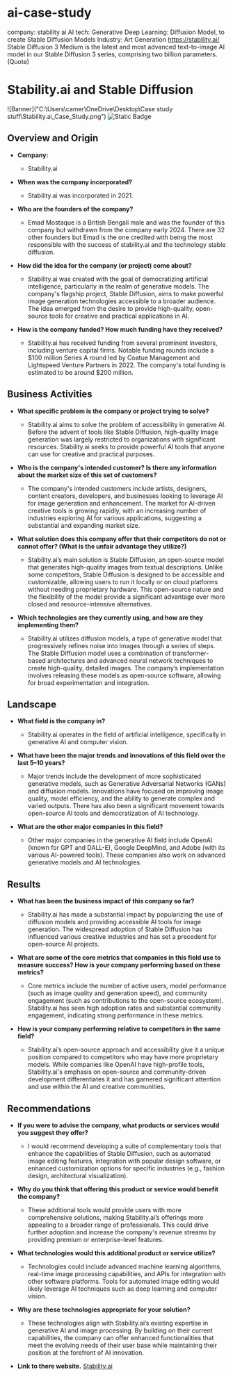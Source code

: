 # ai-case-study
company: stability ai 
AI tech: Generative Deep Learning: Diffusion Model, to create Stable Diffusion Models
Industry: Art Generation
https://stability.ai/ 
Stable Diffusion 3 Medium is the latest and most advanced text-to-image AI model in our Stable Diffusion 3 series, comprising two billion parameters. (Quote)



# Stability.ai and Stable Diffusion

![Banner]("C:\Users\camer\OneDrive\Desktop\Case study stuff\Stability.ai_Case_Study.png")
![Static Badge](https://img.shields.io/badge/Cameron_Burgess-Made_this_Case_Study-green)

## Overview and Origin

* **Company:** 
  - Stability.ai

* **When was the company incorporated?** 
  - Stability.ai was incorporated in 2021.

* **Who are the founders of the company?** 
  - Emad Mostaque is a British Bengali male and was the founder of this company but withdrawn from the company early 2024. There are 32 other founders but Emad is the one credited with being the most responsible with the success of stability.ai and the technology stable diffusion. 

* **How did the idea for the company (or project) come about?** 
  - Stability.ai was created with the goal of democratizing artificial intelligence, particularly in the realm of generative models. The company's flagship project, Stable Diffusion, aims to make powerful image generation technologies accessible to a broader audience. The idea emerged from the desire to provide high-quality, open-source tools for creative and practical applications in AI.

* **How is the company funded? How much funding have they received?** 
  - Stability.ai has received funding from several prominent investors, including venture capital firms. Notable funding rounds include a $100 million Series A round led by Coatue Management and Lightspeed Venture Partners in 2022. The company's total funding is estimated to be around $200 million.

## Business Activities

* **What specific problem is the company or project trying to solve?** 
  - Stability.ai aims to solve the problem of accessibility in generative AI. Before the advent of tools like Stable Diffusion, high-quality image generation was largely restricted to organizations with significant resources. Stability.ai seeks to provide powerful AI tools that anyone can use for creative and practical purposes.

* **Who is the company's intended customer? Is there any information about the market size of this set of customers?** 
  - The company's intended customers include artists, designers, content creators, developers, and businesses looking to leverage AI for image generation and enhancement. The market for AI-driven creative tools is growing rapidly, with an increasing number of industries exploring AI for various applications, suggesting a substantial and expanding market size.

* **What solution does this company offer that their competitors do not or cannot offer? (What is the unfair advantage they utilize?)** 
  - Stability.ai’s main solution is Stable Diffusion, an open-source model that generates high-quality images from textual descriptions. Unlike some competitors, Stable Diffusion is designed to be accessible and customizable, allowing users to run it locally or on cloud platforms without needing proprietary hardware. This open-source nature and the flexibility of the model provide a significant advantage over more closed and resource-intensive alternatives.

* **Which technologies are they currently using, and how are they implementing them?** 
  - Stability.ai utilizes diffusion models, a type of generative model that progressively refines noise into images through a series of steps. The Stable Diffusion model uses a combination of transformer-based architectures and advanced neural network techniques to create high-quality, detailed images. The company’s implementation involves releasing these models as open-source software, allowing for broad experimentation and integration.

## Landscape

* **What field is the company in?** 
  - Stability.ai operates in the field of artificial intelligence, specifically in generative AI and computer vision.

* **What have been the major trends and innovations of this field over the last 5–10 years?** 
  - Major trends include the development of more sophisticated generative models, such as Generative Adversarial Networks (GANs) and diffusion models. Innovations have focused on improving image quality, model efficiency, and the ability to generate complex and varied outputs. There has also been a significant movement towards open-source AI tools and democratization of AI technology.

* **What are the other major companies in this field?** 
  - Other major companies in the generative AI field include OpenAI (known for GPT and DALL-E), Google DeepMind, and Adobe (with its various AI-powered tools). These companies also work on advanced generative models and AI technologies.

## Results

* **What has been the business impact of this company so far?** 
  - Stability.ai has made a substantial impact by popularizing the use of diffusion models and providing accessible AI tools for image generation. The widespread adoption of Stable Diffusion has influenced various creative industries and has set a precedent for open-source AI projects.

* **What are some of the core metrics that companies in this field use to measure success? How is your company performing based on these metrics?** 
  - Core metrics include the number of active users, model performance (such as image quality and generation speed), and community engagement (such as contributions to the open-source ecosystem). Stability.ai has seen high adoption rates and substantial community engagement, indicating strong performance in these metrics.

* **How is your company performing relative to competitors in the same field?** 
  - Stability.ai’s open-source approach and accessibility give it a unique position compared to competitors who may have more proprietary models. While companies like OpenAI have high-profile tools, Stability.ai's emphasis on open-source and community-driven development differentiates it and has garnered significant attention and use within the AI and creative communities.

## Recommendations

* **If you were to advise the company, what products or services would you suggest they offer?** 
  - I would recommend developing a suite of complementary tools that enhance the capabilities of Stable Diffusion, such as automated image editing features, integration with popular design software, or enhanced customization options for specific industries (e.g., fashion design, architectural visualization).

* **Why do you think that offering this product or service would benefit the company?** 
  - These additional tools would provide users with more comprehensive solutions, making Stability.ai’s offerings more appealing to a broader range of professionals. This could drive further adoption and increase the company's revenue streams by providing premium or enterprise-level features.

* **What technologies would this additional product or service utilize?** 
  - Technologies could include advanced machine learning algorithms, real-time image processing capabilities, and APIs for integration with other software platforms. Tools for automated image editing would likely leverage AI techniques such as deep learning and computer vision.

* **Why are these technologies appropriate for your solution?** 
  - These technologies align with Stability.ai’s existing expertise in generative AI and image processing. By building on their current capabilities, the company can offer enhanced functionalities that meet the evolving needs of their user base while maintaining their position at the forefront of AI innovation.

* **Link to there website.**
  [Stability.ai](https://www.stability.ai)

